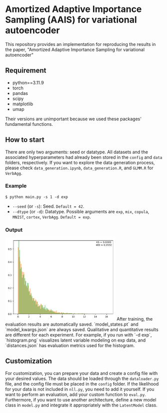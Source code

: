 # Amortized Adaptive Importance Sampling (AAIS) for variational autoencoder
This repository provides an implementation for reproducing the results in the paper, "Amortized Adaptive Importance Sampling for variational autoencoder"

## Requirement
* python==3.11.9
* torch
* pandas
* scipy
* matplotlib
* umap
  
Their versions are unimportant because we used these packages' fundamental functions. 

## How to start
There are only two arguments: seed or datatype. 
All datasets and the associated hyperparameters had already been stored in the `config` and `data` folders, respectively. 
If you want to explore the data generation process, please check `data_generation.ipynb`, `data_generation.R`, and `GLMM.R` for `VerbAgg`.

### Example
    $ python main.py -s 1 -d exp
* `--seed` (or `-s`): Seed. `Default = 42`.
* `--dtype` (or `-d`): Datatype. Possible arguments are `exp`, `mix`, `copula`, `MNIST`, `cortex`, `VerbAgg`. `Default = exp`.

### Output
<img src="histogram_exp.png" width="70%" height="70%">
After training, the evaluation results are automatically saved. `model_states.pt` and `model_kwargs.json` are always saved. Qualitative and quantitative results are different for each experiment. 
For example, if you run with `-d exp`, `histogram.png` visualizes latent variable modeling on exp data, and `distances.json` has evaluation metrics used for the histogram.


## Customization
For customization, you can prepare your data and create a config file with your desired values. 
The data should be loaded through the `dataloader.py` file, and the config file must be placed in the `config` folder. 
If the likelihood for your data is not included in `nll.py`, you need to add it yourself. 
If you want to perform an evaluation, add your custom function to `eval.py`.
Furthermore, if you want to use another architecture, define a new model class in `model.py` and integrate it appropriately with the `LatentModel` class.

